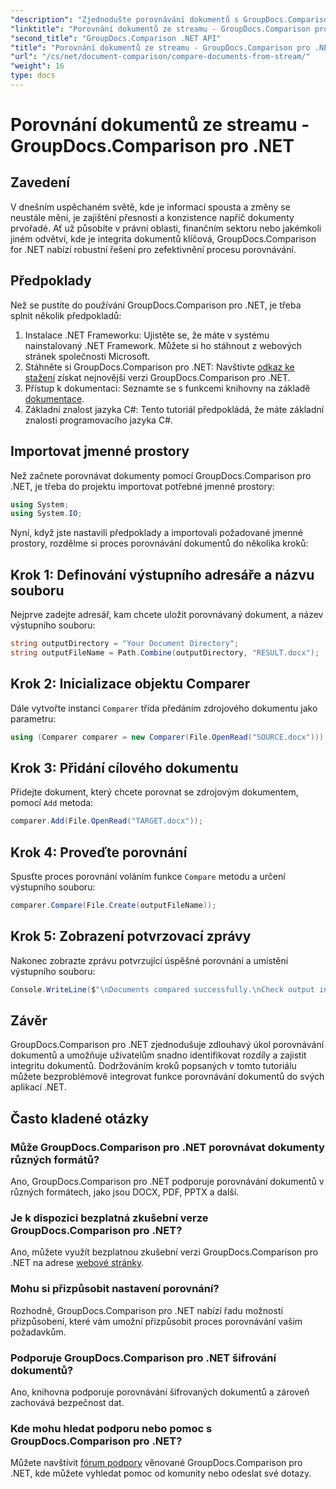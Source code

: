```yaml
---
"description": "Zjednodušte porovnávání dokumentů s GroupDocs.Comparison pro .NET. Porovnávejte dokumenty bez námahy a zajistěte přesnost napříč soubory."
"linktitle": "Porovnání dokumentů ze streamu - GroupDocs.Comparison pro .NET"
"second_title": "GroupDocs.Comparison .NET API"
"title": "Porovnání dokumentů ze streamu - GroupDocs.Comparison pro .NET"
"url": "/cs/net/document-comparison/compare-documents-from-stream/"
"weight": 16
type: docs
---
```

# Porovnání dokumentů ze streamu - GroupDocs.Comparison pro .NET

## Zavedení
V dnešním uspěchaném světě, kde je informací spousta a změny se neustále mění, je zajištění přesnosti a konzistence napříč dokumenty prvořadé. Ať už působíte v právní oblasti, finančním sektoru nebo jakémkoli jiném odvětví, kde je integrita dokumentů klíčová, GroupDocs.Comparison for .NET nabízí robustní řešení pro zefektivnění procesu porovnávání.
## Předpoklady
Než se pustíte do používání GroupDocs.Comparison pro .NET, je třeba splnit několik předpokladů:
1. Instalace .NET Frameworku: Ujistěte se, že máte v systému nainstalovaný .NET Framework. Můžete si ho stáhnout z webových stránek společnosti Microsoft.
2. Stáhněte si GroupDocs.Comparison pro .NET: Navštivte [odkaz ke stažení](https://releases.groupdocs.com/comparison/net/) získat nejnovější verzi GroupDocs.Comparison pro .NET.
3. Přístup k dokumentaci: Seznamte se s funkcemi knihovny na základě [dokumentace](https://tutorials.groupdocs.com/comparison/net/).
4. Základní znalost jazyka C#: Tento tutoriál předpokládá, že máte základní znalosti programovacího jazyka C#.

## Importovat jmenné prostory
Než začnete porovnávat dokumenty pomocí GroupDocs.Comparison pro .NET, je třeba do projektu importovat potřebné jmenné prostory:
```csharp
using System;
using System.IO;
```
Nyní, když jste nastavili předpoklady a importovali požadované jmenné prostory, rozdělme si proces porovnávání dokumentů do několika kroků:
## Krok 1: Definování výstupního adresáře a názvu souboru
Nejprve zadejte adresář, kam chcete uložit porovnávaný dokument, a název výstupního souboru:
```csharp
string outputDirectory = "Your Document Directory";
string outputFileName = Path.Combine(outputDirectory, "RESULT.docx");
```
## Krok 2: Inicializace objektu Comparer
Dále vytvořte instanci `Comparer` třída předáním zdrojového dokumentu jako parametru:
```csharp
using (Comparer comparer = new Comparer(File.OpenRead("SOURCE.docx")))
```
## Krok 3: Přidání cílového dokumentu
Přidejte dokument, který chcete porovnat se zdrojovým dokumentem, pomocí `Add` metoda:
```csharp
comparer.Add(File.OpenRead("TARGET.docx"));
```
## Krok 4: Proveďte porovnání
Spusťte proces porovnání voláním funkce `Compare` metodu a určení výstupního souboru:
```csharp
comparer.Compare(File.Create(outputFileName));
```
## Krok 5: Zobrazení potvrzovací zprávy
Nakonec zobrazte zprávu potvrzující úspěšné porovnání a umístění výstupního souboru:
```csharp
Console.WriteLine($"\nDocuments compared successfully.\nCheck output in {outputDirectory}.");
```

## Závěr
GroupDocs.Comparison pro .NET zjednodušuje zdlouhavý úkol porovnávání dokumentů a umožňuje uživatelům snadno identifikovat rozdíly a zajistit integritu dokumentů. Dodržováním kroků popsaných v tomto tutoriálu můžete bezproblémově integrovat funkce porovnávání dokumentů do svých aplikací .NET.
## Často kladené otázky
### Může GroupDocs.Comparison pro .NET porovnávat dokumenty různých formátů?
Ano, GroupDocs.Comparison pro .NET podporuje porovnávání dokumentů v různých formátech, jako jsou DOCX, PDF, PPTX a další.
### Je k dispozici bezplatná zkušební verze GroupDocs.Comparison pro .NET?
Ano, můžete využít bezplatnou zkušební verzi GroupDocs.Comparison pro .NET na adrese [webové stránky](https://releases.groupdocs.com/).
### Mohu si přizpůsobit nastavení porovnání?
Rozhodně, GroupDocs.Comparison pro .NET nabízí řadu možností přizpůsobení, které vám umožní přizpůsobit proces porovnávání vašim požadavkům.
### Podporuje GroupDocs.Comparison pro .NET šifrování dokumentů?
Ano, knihovna podporuje porovnávání šifrovaných dokumentů a zároveň zachovává bezpečnost dat.
### Kde mohu hledat podporu nebo pomoc s GroupDocs.Comparison pro .NET?
Můžete navštívit [fórum podpory](https://forum.groupdocs.com/c/comparison/12) věnované GroupDocs.Comparison pro .NET, kde můžete vyhledat pomoc od komunity nebo odeslat své dotazy.